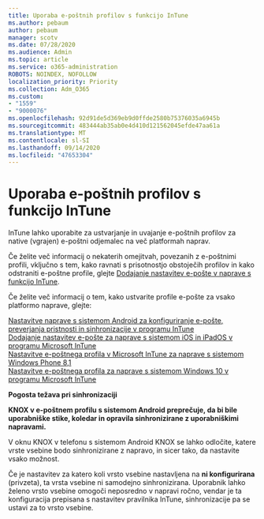 ```yaml
---
title: Uporaba e-poštnih profilov s funkcijo InTune
ms.author: pebaum
author: pebaum
manager: scotv
ms.date: 07/28/2020
ms.audience: Admin
ms.topic: article
ms.service: o365-administration
ROBOTS: NOINDEX, NOFOLLOW
localization_priority: Priority
ms.collection: Adm_O365
ms.custom:
- "1559"
- "9000076"
ms.openlocfilehash: 92d91de5d369eb9d0ffde2580b75376035a6945b
ms.sourcegitcommit: 483444ab35ab0e4d410d121562045efde47aa61a
ms.translationtype: MT
ms.contentlocale: sl-SI
ms.lasthandoff: 09/14/2020
ms.locfileid: "47653304"
---
```

# <a name="using-email-profiles-with-intune"></a>Uporaba e-poštnih profilov s funkcijo InTune

InTune lahko uporabite za ustvarjanje in uvajanje e-poštnih profilov za native (vgrajen) e-poštni odjemalec na več platformah naprav.

Če želite več informacij o nekaterih omejitvah, povezanih z e-poštnimi profili, vključno s tem, kako ravnati s prisotnostjo obstoječih profilov in kako odstraniti e-poštne profile, glejte [Dodajanje nastavitev e-pošte v naprave s funkcijo InTune](https://docs.microsoft.com/intune/email-settings-configure).

Če želite več informacij o tem, kako ustvarite profile e-pošte za vsako platformo naprave, glejte:

[Nastavitve naprave s sistemom Android za konfiguriranje e-pošte, preverjanja pristnosti in sinhronizacije v programu InTune](https://docs.microsoft.com/intune/email-settings-android)  
[Dodajanje nastavitev e-pošte za naprave s sistemom iOS in iPadOS v programu Microsoft InTune](https://docs.microsoft.com/intune/email-settings-ios)  
[Nastavitve e-poštnega profila v Microsoft InTune za naprave s sistemom Windows Phone 8,1](https://docs.microsoft.com/intune/email-settings-windows-phone-8-1)  
[Nastavitve e-poštnega profila za naprave s sistemom Windows 10 v programu Microsoft InTune](https://docs.microsoft.com/intune/email-settings-windows-10)

**Pogosta težava pri sinhronizaciji**

**KNOX v e-poštnem profilu s sistemom Android preprečuje, da bi bile uporabniške stike, koledar in opravila sinhronizirane z uporabniškimi napravami.**

V oknu KNOX v telefonu s sistemom Android KNOX se lahko odločite, katere vrste vsebine bodo sinhronizirane z napravo, in sicer tako, da nastavite vsako možnost.

Če je nastavitev za katero koli vrsto vsebine nastavljena na **ni konfigurirana** (privzeta), ta vrsta vsebine ni samodejno sinhronizirana. Uporabnik lahko želeno vrsto vsebine omogoči neposredno v napravi ročno, vendar je ta konfiguracija prepisana s nastavitev pravilnika InTune, sinhronizacije pa se ustavi za to vrsto vsebine.

